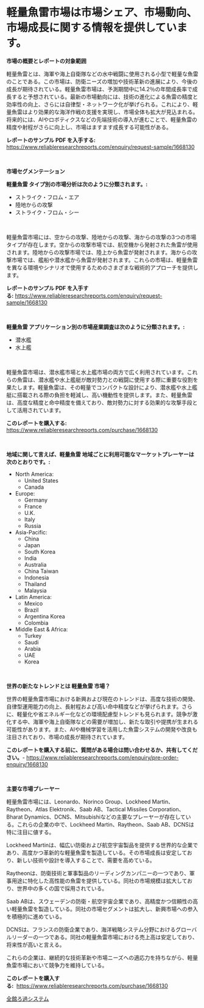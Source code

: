<p><h1>軽量魚雷市場は市場シェア、市場動向、市場成長に関する情報を提供しています。</h1></p><p><strong>市場の概要とレポートの対象範囲</strong></p>
<p><p>軽量魚雷とは、海軍や海上自衛隊などの水中戦闘に使用される小型で軽量な魚雷のことである。この市場は、防衛ニーズの増加や技術革新の進展により、今後の成長が期待されている。軽量魚雷市場は、予測期間中に14.2％の年間成長率で成長すると予想されている。最新の市場動向には、技術の進化による魚雷の精度と効率性の向上、さらには自律型・ネットワーク化が挙げられる。これにより、軽量魚雷はより効果的な海洋作戦の支援を実現し、市場全体も拡大が見込まれる。将来的には、AIやロボティクスなどの先端技術の導入が進むことで、軽量魚雷の精度や射程がさらに向上し、市場はますます成長する可能性がある。</p></p>
<p><strong>レポートのサンプル PDF を入手する:</strong> <a href="https://www.reliableresearchreports.com/enquiry/request-sample/1668130">https://www.reliableresearchreports.com/enquiry/request-sample/1668130</a></p>
<p>&nbsp;</p>
<p><strong>市場セグメンテーション</strong></p>
<p><strong>軽量魚雷 タイプ別の市場分析は次のように分類されます。:</strong></p>
<p><ul><li>ストライク・フロム・エア</li><li>陸地からの攻撃</li><li>ストライク・フロム・シー</li></ul></p>
<p>&nbsp;</p>
<p><p>軽量魚雷市場には、空からの攻撃、陸地からの攻撃、海からの攻撃の3つの市場タイプが存在します。空からの攻撃市場では、航空機から発射された魚雷が使用されます。陸地からの攻撃市場では、陸上から魚雷が発射されます。海からの攻撃市場では、艦船や潜水艦から魚雷が発射されます。これらの市場は、軽量魚雷を異なる環境やシナリオで使用するためのさまざまな戦術的アプローチを提供します。</p></p>
<p><strong>レポートのサンプル PDF を入手する:</strong>&nbsp;<a href="https://www.reliableresearchreports.com/enquiry/request-sample/1668130">https://www.reliableresearchreports.com/enquiry/request-sample/1668130</a></p>
<p>&nbsp;</p>
<p><strong> 軽量魚雷 アプリケーション別の市場産業調査は次のように分類されます。:</strong></p>
<p><ul><li>潜水艦</li><li>水上艦</li></ul></p>
<p>&nbsp;</p>
<p><p>軽量魚雷市場は、潜水艦市場と水上艦市場の両方で広く利用されています。これらの魚雷は、潜水艦や水上艦艇が敵対勢力との戦闘に使用する際に重要な役割を果たします。軽量魚雷は、その軽量でコンパクトな設計により、潜水艦や水上艦艇に搭載される際の負担を軽減し、高い機動性を提供します。また、軽量魚雷は、高度な精度と命中精度を備えており、敵対勢力に対する効果的な攻撃手段として活用されています。</p></p>
<p><strong>このレポートを購入する:</strong>&nbsp; <a href="https://www.reliableresearchreports.com/purchase/1668130">https://www.reliableresearchreports.com/purchase/1668130</a></p>
<p>&nbsp;</p>
<p><strong>地域に関して言えば、軽量魚雷 地域ごとに利用可能なマーケットプレーヤーは次のとおりです。:</strong></p>
<p><ul>
    <li>
        North America:
        <ul>
            <li>United States</li>
            <li>Canada</li>
        </ul>
    </li>
    <li>
        Europe:
        <ul>
            <li>Germany</li>
            <li>France</li>
            <li>U.K.</li>
            <li>Italy</li>
            <li>Russia</li>
        </ul>
    </li>
    <li>
        Asia-Pacific:
        <ul>
            <li>China</li>
            <li>Japan</li>
            <li>South Korea</li>
            <li>India</li>
            <li>Australia</li>
            <li>China Taiwan</li>
            <li>Indonesia</li>
            <li>Thailand</li>
            <li>Malaysia</li>
        </ul>
    </li>
    <li>
        Latin America:
        <ul>
            <li>Mexico</li>
            <li>Brazil</li>
            <li>Argentina Korea</li>
            <li>Colombia</li>
        </ul>
    </li>
    <li>
        Middle East & Africa:
        <ul>
            <li>Turkey</li>
            <li>Saudi</li>
            <li>Arabia</li>
            <li>UAE</li>
            <li>Korea</li>
        </ul>
    </li>
    </ul></p>
<p>&nbsp;</p>
<p><strong>世界の新たなトレンドとは 軽量魚雷 市場？</strong></p>
<p><p>世界の軽量魚雷市場における新興および現在のトレンドは、高度な技術の開発、自律型運用能力の向上、長射程および高い命中精度などが挙げられます。さらに、軽量化や省エネルギー化などの環境配慮型トレンドも見られます。競争が激化する中、海軍や海上自衛隊などの需要が増加し、新たな取引や提携が生まれる可能性があります。また、AIや機械学習を活用した魚雷システムの開発や改良も注目されており、市場の成長が期待されています。</p></p>
<p><strong>このレポートを購入する前に、質問がある場合は問い合わせるか、共有してください。</strong>- <a href="https://www.reliableresearchreports.com/enquiry/pre-order-enquiry/1668130">https://www.reliableresearchreports.com/enquiry/pre-order-enquiry/1668130</a></p>
<p>&nbsp;</p>
<p><strong>主要な市場プレーヤー</strong></p>
<p><p>軽量魚雷市場には、Leonardo、Norinco Group、Lockheed Martin、Raytheon、Atlas Elektronik、Saab AB、Tactical Missiles Corporation、Bharat Dynamics、DCNS、Mitsubishiなどの主要なプレーヤーが存在している。これらの企業の中で、Lockheed Martin、Raytheon、Saab AB、DCNSは特に注目に値する。</p><p>Lockheed Martinは、幅広い防衛および航空宇宙製品を提供する世界的な企業であり、高度かつ革新的な軽量魚雷を製造している。その市場成長は安定しており、新しい技術や設計を導入することで、需要を高めている。</p><p>Raytheonは、防衛技術と軍事製品のリーディングカンパニーの一つであり、軍事用途に特化した高性能の魚雷を提供している。同社の市場規模は拡大しており、世界中の多くの国で採用されている。</p><p>Saab ABは、スウェーデンの防衛・航空宇宙企業であり、高精度かつ信頼性の高い軽量魚雷を製造している。同社の市場セグメントは拡大し、新興市場への参入を積極的に進めている。</p><p>DCNSは、フランスの防衛企業であり、海洋戦略システム分野におけるグローバルリーダーの一つである。同社の軽量魚雷市場における売上高は安定しており、将来性が高いと言える。</p><p>これらの企業は、継続的な技術革新や市場ニーズへの適応力を持ちながら、軽量魚雷市場において競争力を維持している。</p></p>
<p><strong>このレポートを購入する:</strong>&nbsp;&nbsp;<a href="https://www.reliableresearchreports.com/purchase/1668130">https://www.reliableresearchreports.com/purchase/1668130</a></p>
<p><p><a href="https://github.com/zoetazuur/Market-Research-Report-List-1/blob/main/873883915262.md">全館ろ過システム</a></p></p>